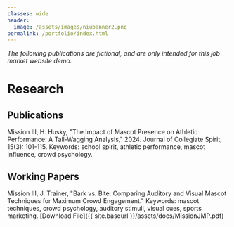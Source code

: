```yaml
---
classes: wide
header:
  image: /assets/images/niubanner2.png
permalink: /portfolio/index.html
---
```


*The following publications are fictional, and are only intended for this job market website demo.*

# Research

<h2 id="publications">Publications</h2>
Mission III, H. Husky, "The Impact of Mascot Presence on Athletic Performance: A Tail-Wagging Analysis," 2024. Journal of Collegiate Spirit, 15(3): 101-115. Keywords: school spirit, athletic performance, mascot influence, crowd psychology. 


  
<h2 id="working-papers">Working Papers</h2> 
  
Mission III, J. Trainer, "Bark vs. Bite: Comparing Auditory and Visual Mascot Techniques for Maximum Crowd Engagement." Keywords: mascot techniques, crowd psychology, auditory stimuli, visual cues, sports marketing.
[Download File]({{ site.baseurl }}/assets/docs/MissionJMP.pdf)
